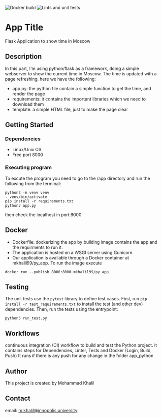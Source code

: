 ![Docker build](https://github.com/Khalil19-99/Devops-labs/actions/workflows/docker.yml/badge.svg)
![Lints and unit tests](https://github.com/Khalil19-99/Devops-labs/actions/workflows/lint_and_test.yml/badge.svg)


# App Title

Flask Application to show time in Moscow

## Description

In this part, I'm using python/flask as a framework, doing a simple webserver to show the current time in Moscow. The time is updated with a page refreshing.
here we have the following:
* app.py: the python file contain a simple function to get the time, and render the page
* requirements: it contains the important libraries which we need to download them
* template: a simple HTML file, just to make the page clear


## Getting Started

### Dependencies

* Linux/Unix OS
* Free port 8000

### Executing program
To excute the program you need to go to the  /app directory and run the following from the terminal:

```
python3 -m venv venv
. venv/bin/activate
pip install -r requirements.txt
python3 app.py
```

then check the localhost in port:8000

## Docker

- Dockerfile: dockerizing the app by building image contains the app and the requirments to run it.
- The application is hosted on a WSGI server using Gunicorn
- Our application is available through a Docker container at mkhalil99/py_app. To run the image execute
```
docker run --publish 8000:8000 mkhalil99/py_app
```

## Testing

The unit tests use the `pytest` library to define test cases.
First, run `pip install -r test_requirements.txt` to install the test (and other dev) dependencies.
Then, run the tests using the entrypoint:

```
python3 run_test.py
```

## Workflows

continuous integration (CI) workflow to build and test the Python project.
It contains steps for Dependencies, Linter, Tests and Docker (Login, Build, Push)
It runs if there is any push for any change in the folder app_python


## Author 
This project is created by Mohammad Khalil 

## Contact 
email: m.khalil@innopolis.university

